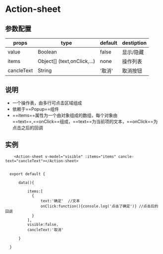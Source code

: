 # Action-sheet

## 参数配置


props|type|default|destiption
---|---| ---|---
value|Boolean|false|显示/隐藏
items|Object[] (text,onClick,...)|none|操作列表
cancleText|String|'取消'|取消按钮









## 说明

- 一个操作表，由多行可点击区域组成
- 依赖于==Popup==组件
- ==items==属性为一个由对象组成的数组，每个对象由==text==,==onClick==组成，==text==为当前项的文本，==onClick==为点击之后的回调






## 实例
```
    <Action-sheet v-model="visible" :items="items" cancle-text="cancleText"></Action-sheet>


```

```
  export default {

      data(){

          items:[
            {
                text:'确定'  //文本
                onClick:function(){console.log('点击了确定')} //点击后的回调
            }
          ],
          visible:false,
          cancleText:'取消'

      }

  }

  ```